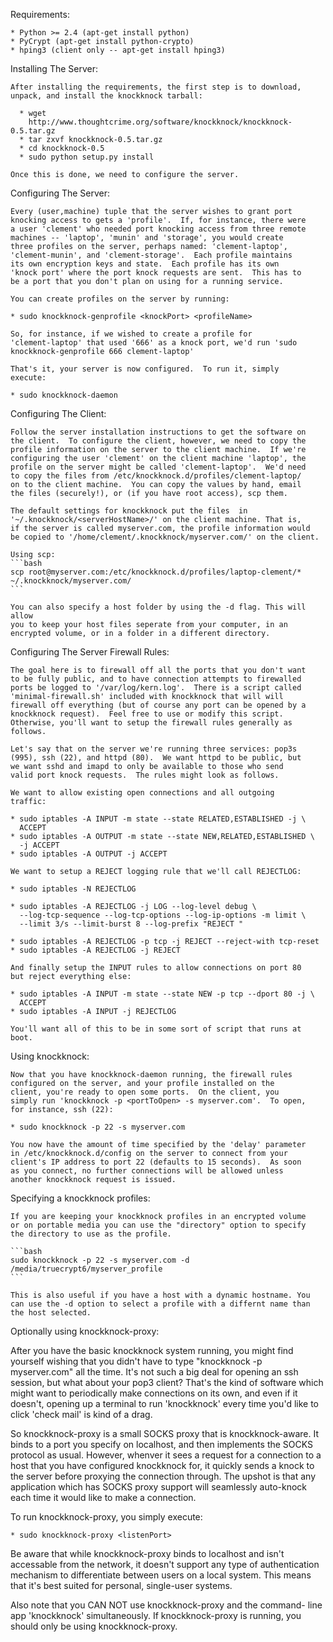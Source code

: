 Requirements:
  
    * Python >= 2.4 (apt-get install python)
    * PyCrypt (apt-get install python-crypto)
    * hping3 (client only -- apt-get install hping3)
  
Installing The Server:

    After installing the requirements, the first step is to download,
    unpack, and install the knockknock tarball:
    
      * wget
        http://www.thoughtcrime.org/software/knockknock/knockknock-0.5.tar.gz
      * tar zxvf knockknock-0.5.tar.gz
      * cd knockknock-0.5
      * sudo python setup.py install
    
    Once this is done, we need to configure the server.
  
Configuring The Server:

    Every (user,machine) tuple that the server wishes to grant port
    knocking access to gets a 'profile'.  If, for instance, there were
    a user 'clement' who needed port knocking access from three remote
    machines -- 'laptop', 'munin' and 'storage', you would create
    three profiles on the server, perhaps named: 'clement-laptop',
    'clement-munin', and 'clement-storage'.  Each profile maintains
    its own encryption keys and state.  Each profile has its own
    'knock port' where the port knock requests are sent.  This has to
    be a port that you don't plan on using for a running service.
  
    You can create profiles on the server by running:
  
    * sudo knockknock-genprofile <knockPort> <profileName>
  
    So, for instance, if we wished to create a profile for
    'clement-laptop' that used '666' as a knock port, we'd run 'sudo
    knockknock-genprofile 666 clement-laptop'
  
    That's it, your server is now configured.  To run it, simply
    execute:
  
    * sudo knockknock-daemon
  
  
Configuring The Client:
  
    Follow the server installation instructions to get the software on
    the client.  To configure the client, however, we need to copy the
    profile information on the server to the client machine.  If we're
    configuring the user 'clement' on the client machine 'laptop', the
    profile on the server might be called 'clement-laptop'.  We'd need
    to copy the files from /etc/knockknock.d/profiles/clement-laptop/
    on to the client machine.  You can copy the values by hand, email
    the files (securely!), or (if you have root access), scp them.
  
    The default settings for knockknock put the files  in 
    '~/.knockknock/<serverHostName>/' on the client machine. That is, 
    if the server is called myserver.com, the profile information would 
    be copied to '/home/clement/.knockknock/myserver.com/' on the client.
    
    Using scp:
    ```bash
    scp root@myserver.com:/etc/knockknock.d/profiles/laptop-clement/* ~/.knockknock/myserver.com/
    ```

    You can also specify a host folder by using the -d flag. This will allow
    you to keep your host files seperate from your computer, in an 
    encrypted volume, or in a folder in a different directory.

Configuring The Server Firewall Rules:

    The goal here is to firewall off all the ports that you don't want
    to be fully public, and to have connection attempts to firewalled
    ports be logged to '/var/log/kern.log'.  There is a script called
    'minimal-firewall.sh' included with knockknock that will will
    firewall off everything (but of course any port can be opened by a
    knockknock request).  Feel free to use or modify this script.
    Otherwise, you'll want to setup the firewall rules generally as
    follows.
  
    Let's say that on the server we're running three services: pop3s
    (995), ssh (22), and httpd (80).  We want httpd to be public, but
    we want sshd and imapd to only be available to those who send
    valid port knock requests.  The rules might look as follows.
  
    We want to allow existing open connections and all outgoing
    traffic:
  
    * sudo iptables -A INPUT -m state --state RELATED,ESTABLISHED -j \
      ACCEPT
    * sudo iptables -A OUTPUT -m state --state NEW,RELATED,ESTABLISHED \
      -j ACCEPT
    * sudo iptables -A OUTPUT -j ACCEPT
  
    We want to setup a REJECT logging rule that we'll call REJECTLOG:
  
    * sudo iptables -N REJECTLOG

    * sudo iptables -A REJECTLOG -j LOG --log-level debug \
      --log-tcp-sequence --log-tcp-options --log-ip-options -m limit \
      --limit 3/s --limit-burst 8 --log-prefix "REJECT "

    * sudo iptables -A REJECTLOG -p tcp -j REJECT --reject-with tcp-reset
    * sudo iptables -A REJECTLOG -j REJECT
  
    And finally setup the INPUT rules to allow connections on port 80
    but reject everything else:
  
    * sudo iptables -A INPUT -m state --state NEW -p tcp --dport 80 -j \
      ACCEPT
    * sudo iptables -A INPUT -j REJECTLOG
  
    You'll want all of this to be in some sort of script that runs at
    boot.

Using knockknock:

    Now that you have knockknock-daemon running, the firewall rules
    configured on the server, and your profile installed on the
    client, you're ready to open some ports.  On the client, you
    simply run 'knockknock -p <portToOpen> -s myserver.com'.  To open,
    for instance, ssh (22):
  
    * sudo knockknock -p 22 -s myserver.com
  
    You now have the amount of time specified by the 'delay' parameter
    in /etc/knockknock.d/config on the server to connect from your
    client's IP address to port 22 (defaults to 15 seconds).  As soon
    as you connect, no further connections will be allowed unless
    another knockknock request is issued.

Specifying a knockknock profiles:

    If you are keeping your knockknock profiles in an encrypted volume
    or on portable media you can use the "directory" option to specify
    the directory to use as the profile.

    ```bash
    sudo knockknock -p 22 -s myserver.com -d /media/truecrypt6/myserver_profile
    ```

    This is also useful if you have a host with a dynamic hostname. You
    can use the -d option to select a profile with a differnt name than
    the host selected.

Optionally using knockknock-proxy:

   After you have the basic knockknock system running, you might find
   yourself wishing that you didn't have to type "knockknock -p
   <whatever> myserver.com" all the time.  It's not such a big deal
   for opening an ssh session, but what about your pop3 client?
   That's the kind of software which might want to periodically make
   connections on its own, and even if it doesn't, opening up a
   terminal to run 'knockknock' every time you'd like to click 'check
   mail' is kind of a drag.

   So knockknock-proxy is a small SOCKS proxy that is
   knockknock-aware.  It binds to a port you specify on localhost, and
   then implements the SOCKS protocol as usual.  However, whenver it
   sees a request for a connection to a host that you have configured
   knockknock for, it quickly sends a knock to the server before
   proxying the connection through.  The upshot is that any
   application which has SOCKS proxy support will seamlessly
   auto-knock each time it would like to make a connection.

   To run knockknock-proxy, you simply execute:

    * sudo knockknock-proxy <listenPort>

   Be aware that while knockknock-proxy binds to localhost and isn't
   accessable from the network, it doesn't support any type of
   authentication mechanism to differentiate between users on a local
   system.  This means that it's best suited for personal, single-user
   systems.

   Also note that you CAN NOT use knockknock-proxy and the command-
   line app 'knockknock' simultaneously.  If knockknock-proxy is running,
   you should only be using knockknock-proxy.

